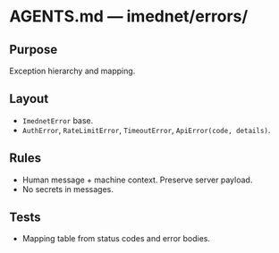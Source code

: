 # AGENTS.md — imednet/errors/

## Purpose
Exception hierarchy and mapping.

## Layout
- `ImednetError` base.
- `AuthError`, `RateLimitError`, `TimeoutError`, `ApiError(code, details)`.

## Rules
- Human message + machine context. Preserve server payload.
- No secrets in messages.

## Tests
- Mapping table from status codes and error bodies.
